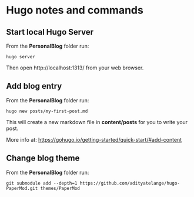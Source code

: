 # Hugo notes and commands

## Start local Hugo Server
From the __PersonalBlog__ folder run:
```
hugo server
```
Then open http://localhost:1313/ from your web browser.

## Add blog entry
From the __PersonalBlog__ folder run:
```
hugo new posts/my-first-post.md
```

This will create a new markdown file in __content/posts__ for you to write your post. 

More info at: https://gohugo.io/getting-started/quick-start/#add-content

## Change blog theme
From the __PersonalBlog__ folder run:
```
git submodule add --depth=1 https://github.com/adityatelange/hugo-PaperMod.git themes/PaperMod
```